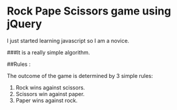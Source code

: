 # **Rock Pape Scissors game using jQuery**

I just started learning javascript so I am a novice.

###It is a really simple algorithm.

##Rules : 

The outcome of the game is determined by 3 simple rules:
1. Rock wins against scissors.
2. Scissors win against paper.
3. Paper wins against rock.
